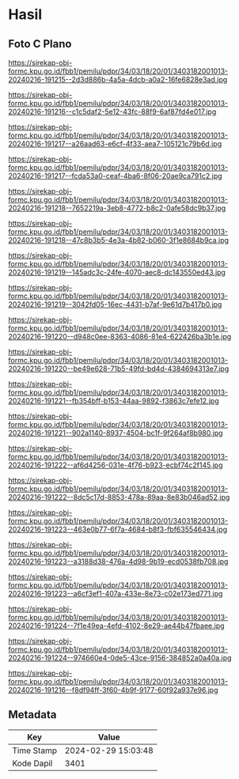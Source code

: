 # Hasil

## Foto C Plano

https://sirekap-obj-formc.kpu.go.id/fbb1/pemilu/pdpr/34/03/18/20/01/3403182001013-20240216-191215--2d3d886b-4a5a-4dcb-a0a2-16fe6828e3ad.jpg

https://sirekap-obj-formc.kpu.go.id/fbb1/pemilu/pdpr/34/03/18/20/01/3403182001013-20240216-191216--c1c5daf2-5e12-43fc-88f9-6af87fd4e017.jpg

https://sirekap-obj-formc.kpu.go.id/fbb1/pemilu/pdpr/34/03/18/20/01/3403182001013-20240216-191217--a26aad63-e6cf-4f33-aea7-105121c79b6d.jpg

https://sirekap-obj-formc.kpu.go.id/fbb1/pemilu/pdpr/34/03/18/20/01/3403182001013-20240216-191217--fcda53a0-ceaf-4ba6-8f06-20ae9ca791c2.jpg

https://sirekap-obj-formc.kpu.go.id/fbb1/pemilu/pdpr/34/03/18/20/01/3403182001013-20240216-191218--7652219a-3eb8-4772-b8c2-0afe58dc9b37.jpg

https://sirekap-obj-formc.kpu.go.id/fbb1/pemilu/pdpr/34/03/18/20/01/3403182001013-20240216-191218--47c8b3b5-4e3a-4b82-b060-3f1e8684b9ca.jpg

https://sirekap-obj-formc.kpu.go.id/fbb1/pemilu/pdpr/34/03/18/20/01/3403182001013-20240216-191219--145adc3c-24fe-4070-aec8-dc143550ed43.jpg

https://sirekap-obj-formc.kpu.go.id/fbb1/pemilu/pdpr/34/03/18/20/01/3403182001013-20240216-191219--3042fd05-16ec-4431-b7af-9e61d7b417b0.jpg

https://sirekap-obj-formc.kpu.go.id/fbb1/pemilu/pdpr/34/03/18/20/01/3403182001013-20240216-191220--d948c0ee-8363-4086-81e4-622426ba3b1e.jpg

https://sirekap-obj-formc.kpu.go.id/fbb1/pemilu/pdpr/34/03/18/20/01/3403182001013-20240216-191220--be49e628-71b5-49fd-bd4d-4384694313e7.jpg

https://sirekap-obj-formc.kpu.go.id/fbb1/pemilu/pdpr/34/03/18/20/01/3403182001013-20240216-191221--fb354bff-b153-44aa-9892-f3863c7efe12.jpg

https://sirekap-obj-formc.kpu.go.id/fbb1/pemilu/pdpr/34/03/18/20/01/3403182001013-20240216-191221--902a1140-8937-4504-bc1f-9f264af8b980.jpg

https://sirekap-obj-formc.kpu.go.id/fbb1/pemilu/pdpr/34/03/18/20/01/3403182001013-20240216-191222--af6d4256-031e-4f76-b923-ecbf74c2f145.jpg

https://sirekap-obj-formc.kpu.go.id/fbb1/pemilu/pdpr/34/03/18/20/01/3403182001013-20240216-191222--8dc5c17d-8853-478a-89aa-8e83b046ad52.jpg

https://sirekap-obj-formc.kpu.go.id/fbb1/pemilu/pdpr/34/03/18/20/01/3403182001013-20240216-191223--463e0b77-6f7a-4684-b8f3-fbf635546434.jpg

https://sirekap-obj-formc.kpu.go.id/fbb1/pemilu/pdpr/34/03/18/20/01/3403182001013-20240216-191223--a3188d38-476a-4d98-9b19-ecd0538fb708.jpg

https://sirekap-obj-formc.kpu.go.id/fbb1/pemilu/pdpr/34/03/18/20/01/3403182001013-20240216-191223--a6cf3ef1-407a-433e-8e73-c02e173ed771.jpg

https://sirekap-obj-formc.kpu.go.id/fbb1/pemilu/pdpr/34/03/18/20/01/3403182001013-20240216-191224--7f1e49ea-4efd-4102-8e29-ae44b47fbaee.jpg

https://sirekap-obj-formc.kpu.go.id/fbb1/pemilu/pdpr/34/03/18/20/01/3403182001013-20240216-191224--974660e4-0de5-43ce-9156-384852a0a40a.jpg

https://sirekap-obj-formc.kpu.go.id/fbb1/pemilu/pdpr/34/03/18/20/01/3403182001013-20240216-191216--f8df94ff-3f60-4b9f-9177-60f92a937e96.jpg


## Metadata

| Key        | Value               |
| ---------- | ------------------- |
| Time Stamp | 2024-02-29 15:03:48 |
| Kode Dapil | 3401                |



